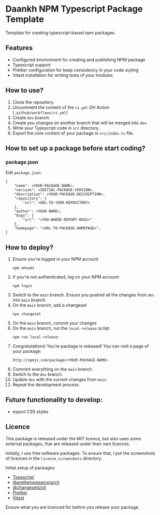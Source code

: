 # Daankh NPM Typescript Package Template

Template for creating typescript-based npm packages.

## Features

- Configured environment for creating and publishing NPM package
- Typescript support
- Prettier configuration for keep consistency in your code styling
- Vitest installation for writing tests of your modules

## How to use?

1. Clone the repository.
2. Uncomment the content of the `ci.yml` GH Action (`.github/workflows/ci.yml`)
2. Create `dev` branch.
3. Create you changes on another branch that will be merged into `dev`.
4. Write your Typescript code in `src` directory.
5. Export the core content of your package in `src/index.ts` file.

## How to set up a package before start coding?

### package.json

Edit `package.json`:

```
{
    "name": <YOUR-PACKAGE-NAME>,
    "version": <INITIAL-PACKAGE-VERSION>,
    "description": <YOUR-PACKAGE-DESCRIPTION>,
    "repository": {
        "url": <URL-TO-YOUR-REPOSITORY>
    },
    "author": <YOUR-NAME>,
    "bugs": {
        "url": "<YOU-WHERE-REPORT-BUGS>"
    },
    "homepage": "<URL-TO-PACKAGE-HOMEPAGE>",
}
```

## How to deploy?

1. Ensure you're logged in your NPM account
   ```
   npm whoami
   ```
2. If you're not authenticated, log on your NPM account:
   ```
   npm login
   ```
3. Switch to the `main` branch. Ensure you pushed all the changes from `dev` into `main` branch.
4. On the `main` branch, add a changeset
   ```
   npx changeset
   ```
4. On the `main` branch, commit your changes
5. On the `main` branch, run the `local-release` script
   ```
   npm run local-release
   ```
6. Congratulations! You're package is released! You can visit a page of your package:
   ```
   http://npmjs.com/package/<YOUR-PACKAGE-NAME>
   ```
7. Commint everything on the `main` branch
8. Switch to the `dev` branch.
9. Update `dev` with the current changes from `main`.
10. Repeat the development process.

## Future functionality to develop:

- export CSS styles

## Licence

This package is released under the MIT licence, but also uses some external packages, thar are released under their own
licences.

Initially, I use free software packages. To ensure that, I put
the screenshots of licences in the `licence_screenshots` directory.

Initial setup of packages:

- [Typescript](https://www.npmjs.com/package/typescript)
- [@arethetypeswrong/cli](https://www.npmjs.com/package/@arethetypeswrong/cli)
- [@changesets/cli](https://www.npmjs.com/package/@changesets/cli)
- [Prettier](https://www.npmjs.com/package/prettier)
- [Vitest](http://npmjs.com/package/vitest)

Ensure what you are licenced for before you release your package.